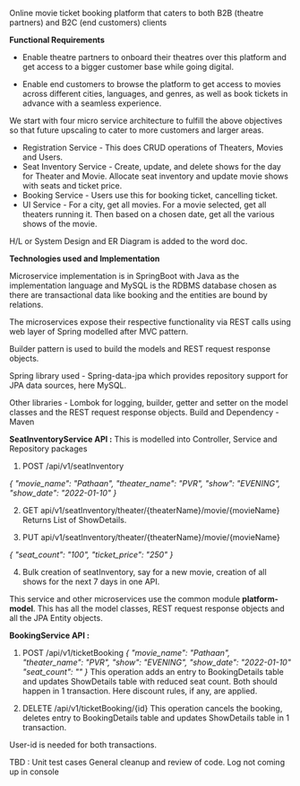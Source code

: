 Online movie ticket booking platform that caters to both B2B (theatre partners) and B2C (end customers) clients

**Functional Requirements**

- Enable theatre partners to onboard their theatres over this platform and get access to a bigger customer base while going digital. 
 
- Enable end customers to browse the platform to get access to movies across different cities, languages, and genres, as well as book tickets in advance with a seamless experience.

We start with four micro service architecture to fulfill the above objectives so that future upscaling to cater to more customers and larger areas.
- Registration Service - This does CRUD operations of Theaters, Movies and Users.
- Seat Inventory Service - Create, update, and delete shows for the day for Theater and Movie. Allocate seat inventory and update movie shows with seats and ticket price.
- Booking Service - Users use this for booking ticket, cancelling ticket.
- UI Service - For a city, get all movies. For a movie selected, get all theaters running it. Then based on a chosen date, get all the various shows of the movie.

H/L or System Design and ER Diagram is added to the word doc.

**Technologies used and Implementation**

Microservice implementation is in SpringBoot with Java as the implementation language and MySQL is the RDBMS database chosen as there are transactional data like booking and the entities are bound by relations.

The microservices expose their respective functionality via REST calls using web layer of Spring modelled after MVC pattern.

Builder pattern is used to build the models and REST request response objects.

Spring library used - Spring-data-jpa which provides repository support for JPA data sources, here MySQL.

Other libraries - Lombok for logging, builder, getter and setter on the model classes and the REST request response objects.
Build and Dependency - Maven

**SeatInventoryService API :**
This is modelled into Controller, Service and Repository packages

1. POST /api/v1/seatInventory

*{
    "movie_name": "Pathaan",
    "theater_name": "PVR",
    "show": "EVENING",
    "show_date": "2022-01-10"
}*

2. GET api/v1/seatInventory/theater/{theaterName}/movie/{movieName}
Returns List of ShowDetails.

3. PUT api/v1/seatInventory/theater/{theaterName}/movie/{movieName}

*{
    "seat_count": "100",
    "ticket_price": "250"
}*

4. Bulk creation of seatInventory, say for a new movie, creation of all shows for the next 7 days in one API.

This service and other microservices use the common module **platform-model**. This has all the model classes, REST request response objects and all the
JPA Entity objects.


**BookingService API :**
1. POST /api/v1/ticketBooking
*{
    "movie_name": "Pathaan",
    "theater_name": "PVR",
    "show": "EVENING",
    "show_date": "2022-01-10"
    "seat_count": ""
}*
This operation adds an entry to BookingDetails table and updates ShowDetails table with reduced seat count.
Both should happen in 1 transaction. Here discount rules, if any, are applied.

2. DELETE /api/v1/ticketBooking/{id}
This operation cancels the booking, deletes entry to BookingDetails table and updates ShowDetails table in 1 transaction.

User-id is needed for both transactions. 

TBD :
Unit test cases
General cleanup and review of code.
Log not coming up in console

